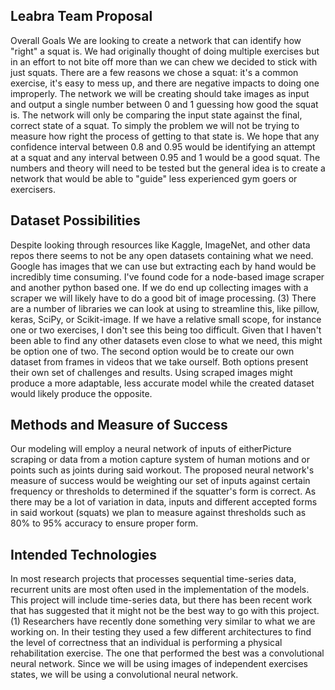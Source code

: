 ## Leabra Team Proposal
Overall Goals
We are looking to create a network that can identify how "right" a squat is. We had originally thought of doing multiple exercises but in an effort to not bite off more than we can chew we decided to stick with just squats. There are a few reasons we chose a squat: it's a common exercise, it's easy to mess up, and there are negative impacts to doing one improperly. The network we will be creating should take images as input and output a single number between 0 and 1 guessing how good the squat is. The network will only be comparing the input state against the final, correct state of a squat. To simply the problem we will not be trying to measure how right the process of getting to that state is. We hope that any confidence interval between 0.8 and 0.95 would be identifying an attempt at a squat and any interval between 0.95 and 1 would be a good squat. The numbers and theory will need to be tested but the general idea is to create a network that would be able to "guide" less experienced gym goers or exercisers.

## Dataset Possibilities
Despite looking through resources like Kaggle, ImageNet, and other data repos there seems to not be any open datasets containing what we need. Google has images that we can use but extracting each by hand would be incredibly time consuming. I've found code for a node-based image scraper and another python based one. If we do end up collecting images with a scraper we will likely have to do a good bit of image processing. (3) There are a number of libraries we can look at using to streamline this, like pillow, keras, SciPy, or Scikit-image. If we have a relative small scope, for instance one or two exercises, I don't see this being too difficult. Given that I haven't been able to find any other datasets even close to what we need, this might be option one of two. The second option would be to create our own dataset from frames in videos that we take ourself. Both options present their own set of challenges and results. Using scraped images might produce a more adaptable, less accurate model while the created dataset would likely produce the opposite.

## Methods and Measure of Success
Our modeling will employ a neural network of inputs of eitherPicture scraping or data from a motion capture system of human motions and or points such as joints during said workout. The proposed neural network's measure of success would be weighting our set of inputs against certain frequency or thresholds to determined if the squatter's form is correct. As there may be a lot of variation in data, inputs and different accepted forms in said workout (squats) we plan to measure against thresholds such as 80% to 95% accuracy to ensure proper form.

## Intended Technologies
In most research projects that processes sequential time-series data, recurrent units are most often used in the implementation of the models. This project will include time-series data, but there has been recent work that has suggested that it might not be the best way to go with this project. (1) Researchers have recently done something very similar to what we are working on. In their testing they used a few different architectures to find the level of correctness that an individual is performing a physical rehabilitation exercise. The one that performed the best was a convolutional neural network. Since we will be using images of independent exercises states, we will be using a convolutional neural network.
